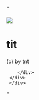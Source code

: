 "<!DOCTYPE html>
<html lang="en">
<head>
    <meta charset="UTF-8">
    <meta http-equiv="X-UA-Compatible" content="IE=edge">
    <meta name="viewport" content="width=device-width, initial-scale=1.0">
    <title>hoom - tit</title>
</head>
<body>
    <img src="https://www.globalcompliancenews.com/wp-content/uploads/sites/43/2018/02/Bangkok-5.jpg">
    <div class="app , wbe">
    <h1>tit</h1>
    <p>(c) by tnt</p>
     <div class="tit">
        <div class="01 tit">
            
        </div>
     </div>
     </div>
</body>
</html>
"
